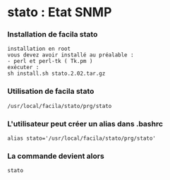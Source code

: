 # stato : Etat SNMP
### Installation de facila stato
```
installation en root
vous devez avoir installé au préalable :
- perl et perl-tk ( Tk.pm )
exécuter :
sh install.sh stato.2.02.tar.gz
```
### Utilisation de facila stato
```
/usr/local/facila/stato/prg/stato
```
### L'utilisateur peut créer un alias dans .bashrc
```
alias stato='/usr/local/facila/stato/prg/stato'
```
### La commande devient alors
```
stato
```
